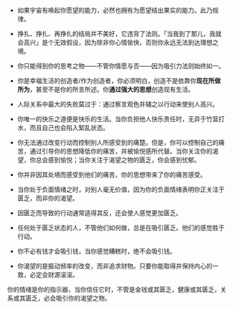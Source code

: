 

- 如果宇宙有唤起你愿望的能力，必然也拥有为愿望结出果实的能力。此乃规律。
- 挣扎、挣扎、再挣扎的结局并不美好，它违背了法则。「当我到了那儿，我就会高兴」是个无效假设，因为除非你心情愉快，否则你永远无法到达理想之境。
- 你只能得到你的思考之物——不管你情愿与否——因为吸引力法则始终如一。
- 你是幸福生活的创造者/作为创造者，你必须明白，创造不是依靠你**现在所做所为**，甚至不是你的所言所述。你**通过强大的思想**创造现有生活。



- 人际关系中最大的失败莫过于：通过察言观色并辅之以行动来使别人高兴。
- 你唯一的快乐之道便是快乐的生活。当你负担他人快乐责任时，无异于竹篮打水，而且自己也会陷入絮乱状态。
- 你无法通过改变行动而控制别人所感受到的痛楚。但是，你可以控制自己的痛苦，通过引导你的思想降低你的痛苦，并被愉悦感所代替。当你关注你的渴望，你总会感到愉悦；当你关注于渴望之物的匮乏，你会感到忧郁。
- 你并非因其处境而感受到他们的痛苦，你的思想带来了你的痛苦感受。
- 当你处于负面情绪之时，对别人毫无价值，因为你的负面情绪表明你正关注于匮乏，而非你的渴望。



- 因匮乏而导致的行动通常适得其反，还会使人感觉更加匮乏。
- 任何处于匮乏状态的人，不管他们如何做，总是在吸引匮乏。他们的感觉胜于行动。
- 你不必有钱才会吸引钱，当你感觉糟糕时，绝不会吸引钱。
- 你渴望的是振动频率的改变，而非追求财物。只要你能取得并保持内心的一致，必定会财源滚滚。



你的情绪是你的指示器，当你信任它时，不管是金钱或其匮乏，健康或其匮乏，关系或其匮乏，必会吸引你的渴望之物。